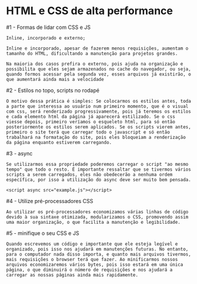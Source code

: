 # HTML e CSS de alta performance
#1 - Formas de lidar com CSS e JS

    Inline, incorporado e externo;

    Inline e incorporado, apesar de fazerem menos requisições, aumentam o tamanho do HTML, dificultando a manutenção para projetos grandes.

    Na maioria dos casos prefira o externo, pois ajuda na organização e possibilita que eles sejam armazenados no cache do navegador, ou seja, quando formos acessar pela segunda vez, esses arquivos já existirão, o que aumentará ainda mais a velocidade

#2 - Estilos no topo, scripts no rodapé

    O motivo dessa prática é simples: Se colocarmos os estilos antes, toda a parte que interessa ao usuário num primeiro momento, que é o visual com css, será renderizado progressivamente, pois já teremos os estilos e cada elemento html da página já aparecerá estilizado. Se o css viesse depois, primeiro veríamos o esqueleto html, para só então posteriormente os estilos serem aplicados. Se os scripts vierem antes, primeiro o site terá que carregar todo o javascript e só então trabalhará na formatação do site, pois eles bloqueiam a renderização da página enquanto estiverem carregando.

#3 - async

    Se utilizarmos essa propriedade poderemos carregar o script "ao mesmo tempo" que todo o resto. É importante ressaltar que se tivermos vários scripts a serem carregados, eles não obedecerão a nenhuma ordem específica, por isso a utilização do async deve ser muito bem pensada.

    <script async src="example.js"></script>

#4 - Utilize pré-processadores CSS

    Ao utilizar os pré-processadores economizamos várias linhas de código devido à sua sintaxe otimizada, modularizamos o CSS, promovendo assim uma maior organização, o que facilita a manutenção e legibilidade.

#5 - minifique o seu CSS e JS

    Quando escrevemos um código e importante que ele esteja legível e organizado, pois isso nos ajudará em manutenções futuras. No entanto, para o computador nada disso importa, e quanto mais arquivos tivermos, mais requisições o browser terá que fazer. Ao minificarmos nossos arquivos economizaremos vários bytes, pois isso estará em uma única página, o que diminuirá o número de requisições e nos ajudará a carregar as nossas páginas ainda mais rapidamente.





